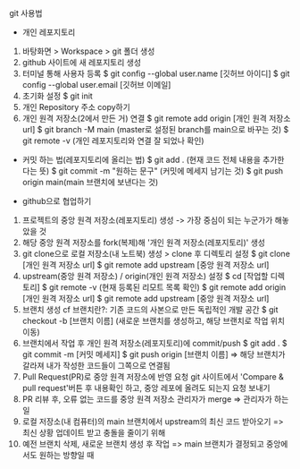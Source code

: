 git 사용법


* 개인 레포지토리
1) 바탕화면 > Workspace > git 폴더 생성
2) github 사이트에 새 레포지토리 생성
3) 터미널 통해 사용자 등록
$ git config --global user.name [깃허브 아이디]
$ git config --global user.email [깃허브 이메일]
4) 초기화 설정
$ git init
5) 개인 Repository 주소 copy하기
6) 개인 원격 저장소(2에서 만든 거) 연결
$ git remote add origin [개인 원격 저장소 url]
$ git branch -M main (master로 설정된 branch를 main으로 바꾸는 것)
$ git remote -v (개인 레포지토리와 연결 잘 되었나 확인)


* 커밋 하는 법(레포지토리에 올리는 법)
$ git add . (현재 코드 전체 내용을 추가한다는 뜻)
$ git commit -m "원하는 문구" (커밋에 메세지 남기는 것)
$ git push origin main(main 브랜치에 보낸다는 것)


* github으로 협업하기
1) 프로젝트의 중앙 원격 저장소(레포지토리) 생성 -> 가장 중심이 되는 누군가가 해놓았을 것
2) 해당 중앙 원격 저장소를 fork(복제)해 '개인 원격 저장소(레포지토리)' 생성
3) git clone으로 로컬 저장소(내 노트북) 생성 > clone 후 디렉토리 설정
$ git clone [개인 원격 저장소 url]
$ git remote add upstream [중앙 원격 저장소 url]
4) upstream(중앙 원격 저장소) / origin(개인 원격 저장소) 설정
$ cd [작업할 디렉토리]
$ git remote -v (현재 등록된 리모트 목록 확인)
$ git remote add origin [개인 원격 저장소 url]
$ git remote add upstream [중앙 원격 저장소 url]
5) 브랜치 생성
cf 브랜치란?: 기존 코드의 사본으로 만든 독립적인 개발 공간
$ git checkout -b [브랜치 이름] (새로운 브랜치를 생성하고, 해당 브랜치로 작업 위치 이동)
6) 브랜치에서 작업 후 개인 원격 저장소(레포지토리)에 commit/push
$ git add .
$ git commit -m [커밋 메세지]
$ git push origin [브랜치 이름] => 해당 브랜치가 갈라져 내가 작성한 코드들이 그쪽으로 연결됨
7) Pull Request(PR)로 중앙 원격 저장소에 반영 요청
git 사이트에서 'Compare & pull request'버튼 후 내용확인 하고, 중앙 레포에 올려도 되는지 요청 보내기
8) PR 리뷰 후, 오류 없는 코드를 중앙 원격 저장소 관리자가 merge => 관리자가 하는 일
9) 로컬 저장소(내 컴퓨터)의 main 브랜치에서 upstream의 최신 코드 받아오기
=> 최신 상황 업데이트 받고 충돌을 줄이기 위해
10) 예전 브랜치 삭제, 새로운 브랜치 생성 후 작업
=> main 브랜치가 결정되고 중앙에서도 원하는 방향일 때